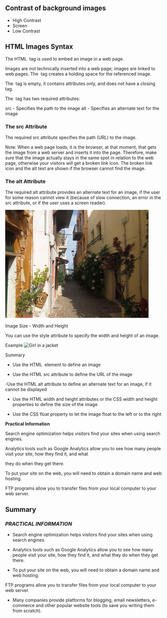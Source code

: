 




## Contrast of background images
- High Contrast
- Screen
- Low Contrast




## HTML Images Syntax
The HTML <img> tag is used to embed an image in a web page.

Images are not technically inserted into a web page; images are linked to web pages. The <img> tag creates a holding space for the referenced image.

The <img> tag is empty, it contains attributes only, and does not have a closing tag.

The <img> tag has two required attributes:

src - Specifies the path to the image
alt - Specifies an alternate text for the image



### The src Attribute
The required src attribute specifies the path (URL) to the image.

Note: When a web page loads; it is the browser, at that moment, that gets the image from a web server and inserts it into the page. Therefore, make sure that the image actually stays in the same spot in relation to the web page, otherwise your visitors will get a broken link icon. The broken link icon and the alt text are shown if the browser cannot find the image.




### The alt Attribute
The required alt attribute provides an alternate text for an image, if the user for some reason cannot view it (because of slow connection, an error in the src attribute, or if the user uses a screen reader).

![Image](image.jpg/img_chania.jpg)

Image Size - Width and Height

You can use the style attribute to specify the width and height of an image.

Example
<img src="img_girl.jpg" alt="Girl in a jacket" style="width:500px;height:600px;">


Summary
- Use the HTML <img> element to define an image

- Use the HTML src attribute to define the URL of the image

-Use the HTML alt attribute to define an alternate text for an image, if it cannot be displayed

- Use the HTML width and height attributes or the CSS width and height properties to define the size of the image


- Use the CSS float property to let the image float to the left or to the right









 **Practical Information**

Search engine optimization helps visitors find your sites when using search engines.

Analytics tools such as Google Analytics allow you to see how many people visit your site, how they find it, and what 

they do when they get there.

To put your site on the web, you will need to obtain a domain name and web hosting.

FTP programs allow you to transfer files from your local computer to your web server.





## Summary

### _PRACTICAL INFORMATION_

-  Search engine optimization helps visitors find your sites when using search engines.

- Analytics tools such as Google Analytics allow you to see how many people visit your site, how they find it,
and what they do when they get there.

-  To put your site on the web, you will need to obtain a domain name and web hosting.

FTP programs allow you to transfer files from your local computer to your web server.

- Many companies provide platforms for blogging, email newsletters, e-commerce and other popular website
tools (to save you writing them from scratch).